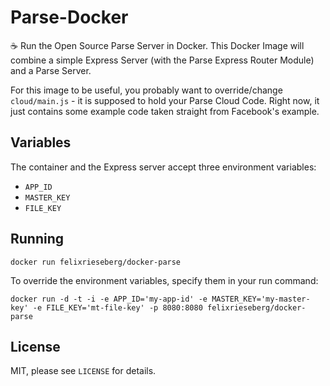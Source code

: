 # Parse-Docker
☕️ Run the Open Source Parse Server in Docker. This Docker Image will combine a simple Express Server (with the Parse Express Router Module) and a Parse Server.

For this image to be useful, you probably want to override/change `cloud/main.js` - it is supposed to hold your Parse Cloud Code. Right now, it just contains some example code taken straight from Facebook's example.

## Variables
The container and the Express server accept three environment variables:

 * `APP_ID`
 * `MASTER_KEY`
 * `FILE_KEY`

## Running
```
docker run felixrieseberg/docker-parse
```

To override the environment variables, specify them in your run command:
```
docker run -d -t -i -e APP_ID='my-app-id' -e MASTER_KEY='my-master-key' -e FILE_KEY='mt-file-key' -p 8080:8080 felixrieseberg/docker-parse
```

## License
MIT, please see `LICENSE` for details.

